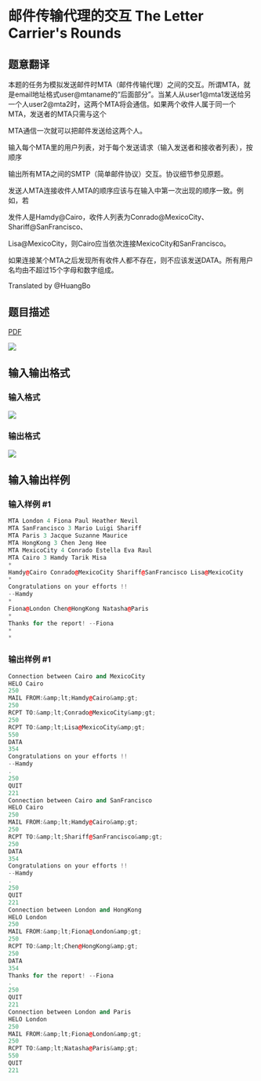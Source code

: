 # 邮件传输代理的交互 The Letter Carrier&#039;s Rounds

## 题意翻译

本题的任务为模拟发送邮件时MTA（邮件传输代理）之间的交互。所谓MTA，就是email地址格式user@mtaname的“后面部分”。当某人从user1@mta1发送给另一个人user2@mta2时，这两个MTA将会通信。如果两个收件人属于同一个MTA，发送者的MTA只需与这个

MTA通信一次就可以把邮件发送给这两个人。

输入每个MTA里的用户列表，对于每个发送请求（输入发送者和接收者列表），按顺序

输出所有MTA之间的SMTP（简单邮件协议）交互。协议细节参见原题。

发送人MTA连接收件人MTA的顺序应该与在输入中第一次出现的顺序一致。例如，若

发件人是Hamdy@Cairo，收件人列表为Conrado@MexicoCity、Shariff@SanFrancisco、

Lisa@MexicoCity，则Cairo应当依次连接MexicoCity和SanFrancisco。

如果连接某个MTA之后发现所有收件人都不存在，则不应该发送DATA。所有用户名均由不超过15个字母和数字组成。

Translated by @HuangBo 

## 题目描述

[problemUrl]: https://uva.onlinejudge.org/index.php?option=com_onlinejudge&Itemid=8&category=10&page=show_problem&problem=755

[PDF](https://uva.onlinejudge.org/external/8/p814.pdf)

![](https://cdn.luogu.com.cn/upload/vjudge_pic/UVA814/ce9250ad50e7737c43213a539668fb6c23f3d0ea.png)

## 输入输出格式

### 输入格式

![](https://cdn.luogu.com.cn/upload/vjudge_pic/UVA814/f5728826144f1356571357078ceb40d6d77cbd02.png)

### 输出格式

![](https://cdn.luogu.com.cn/upload/vjudge_pic/UVA814/ccad3c3a3b664c8a1cb83b9a2ac50915f4da21fa.png)

## 输入输出样例

### 输入样例 #1

```cpp
MTA London 4 Fiona Paul Heather Nevil
MTA SanFrancisco 3 Mario Luigi Shariff
MTA Paris 3 Jacque Suzanne Maurice
MTA HongKong 3 Chen Jeng Hee
MTA MexicoCity 4 Conrado Estella Eva Raul
MTA Cairo 3 Hamdy Tarik Misa
*
Hamdy@Cairo Conrado@MexicoCity Shariff@SanFrancisco Lisa@MexicoCity
*
Congratulations on your efforts !!
--Hamdy
*
Fiona@London Chen@HongKong Natasha@Paris
*
Thanks for the report! --Fiona
*
*
```


### 输出样例 #1

```cpp
Connection between Cairo and MexicoCity
HELO Cairo
250
MAIL FROM:&amp;lt;Hamdy@Cairo&amp;gt;
250
RCPT TO:&amp;lt;Conrado@MexicoCity&amp;gt;
250
RCPT TO:&amp;lt;Lisa@MexicoCity&amp;gt;
550
DATA
354
Congratulations on your efforts !!
--Hamdy
.
250
QUIT
221
Connection between Cairo and SanFrancisco
HELO Cairo
250
MAIL FROM:&amp;lt;Hamdy@Cairo&amp;gt;
250
RCPT TO:&amp;lt;Shariff@SanFrancisco&amp;gt;
250
DATA
354
Congratulations on your efforts !!
--Hamdy
.
250
QUIT
221
Connection between London and HongKong
HELO London
250
MAIL FROM:&amp;lt;Fiona@London&amp;gt;
250
RCPT TO:&amp;lt;Chen@HongKong&amp;gt;
250
DATA
354
Thanks for the report! --Fiona
.
250
QUIT
221
Connection between London and Paris
HELO London
250
MAIL FROM:&amp;lt;Fiona@London&amp;gt;
250
RCPT TO:&amp;lt;Natasha@Paris&amp;gt;
550
QUIT
221
```



